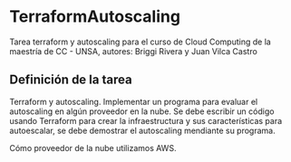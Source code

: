 # TerraformAutoscaling
Tarea terraform y autoscaling para el curso de Cloud Computing de la maestría de CC - UNSA, autores: Briggi Rivera y Juan Vilca Castro

## Definición de la tarea
Terraform y autoscaling. Implementar un programa para evaluar el autoscaling en algún proveedor en la nube. Se debe escribir un código usando Terraform para crear la infraestructura y sus características para autoescalar, se debe demostrar el autoscaling mendiante su programa.

Cómo proveedor de la nube utilizamos AWS.
